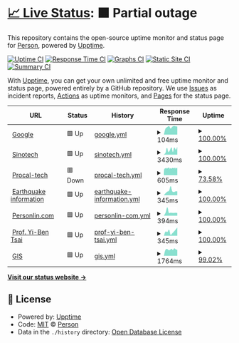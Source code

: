 # [📈 Live Status](https://personlin.github.io/website_uptime): <!--live status--> **🟧 Partial outage**

This repository contains the open-source uptime monitor and status page for [Person](http://personlin.pixnet.net/blog), powered by [Upptime](https://github.com/upptime/upptime).

[![Uptime CI](https://github.com/koj-co/upptime/workflows/Uptime%20CI/badge.svg)](https://github.com/koj-co/upptime/actions?query=workflow%3A%22Uptime+CI%22)
[![Response Time CI](https://github.com/koj-co/upptime/workflows/Response%20Time%20CI/badge.svg)](https://github.com/koj-co/upptime/actions?query=workflow%3A%22Response+Time+CI%22)
[![Graphs CI](https://github.com/koj-co/upptime/workflows/Graphs%20CI/badge.svg)](https://github.com/koj-co/upptime/actions?query=workflow%3A%22Graphs+CI%22)
[![Static Site CI](https://github.com/koj-co/upptime/workflows/Static%20Site%20CI/badge.svg)](https://github.com/koj-co/upptime/actions?query=workflow%3A%22Static+Site+CI%22)
[![Summary CI](https://github.com/koj-co/upptime/workflows/Summary%20CI/badge.svg)](https://github.com/koj-co/upptime/actions?query=workflow%3A%22Summary+CI%22)

With [Upptime](https://upptime.js.org), you can get your own unlimited and free uptime monitor and status page, powered entirely by a GitHub repository. We use [Issues](https://github.com/personlin/website_uptime/issues) as incident reports, [Actions](https://github.com/personlin/website_uptime/actions) as uptime monitors, and [Pages](https://personlin.github.io/website_uptime) for the status page.

<!--start: status pages-->
<!-- This summary is generated by Upptime (https://github.com/upptime/upptime) -->
<!-- Do not edit this manually, your changes will be overwritten -->
<!-- prettier-ignore -->
| URL | Status | History | Response Time | Uptime |
| --- | ------ | ------- | ------------- | ------ |
| <img alt="" src="https://favicons.githubusercontent.com/www.google.com" height="13"> [Google](https://www.google.com) | 🟩 Up | [google.yml](https://github.com/personlin/website_uptime/commits/master/history/google.yml) | <details><summary><img alt="Response time graph" src="./graphs/google/response-time-week.png" height="20"> 104ms</summary><br><a href="https://personlin.github.io/website_uptime/history/google"><img alt="Response time 120" src="https://img.shields.io/endpoint?url=https%3A%2F%2Fraw.githubusercontent.com%2Fpersonlin%2Fwebsite_uptime%2Fmaster%2Fapi%2Fgoogle%2Fresponse-time.json"></a><br><a href="https://personlin.github.io/website_uptime/history/google"><img alt="24-hour response time 107" src="https://img.shields.io/endpoint?url=https%3A%2F%2Fraw.githubusercontent.com%2Fpersonlin%2Fwebsite_uptime%2Fmaster%2Fapi%2Fgoogle%2Fresponse-time-day.json"></a><br><a href="https://personlin.github.io/website_uptime/history/google"><img alt="7-day response time 104" src="https://img.shields.io/endpoint?url=https%3A%2F%2Fraw.githubusercontent.com%2Fpersonlin%2Fwebsite_uptime%2Fmaster%2Fapi%2Fgoogle%2Fresponse-time-week.json"></a><br><a href="https://personlin.github.io/website_uptime/history/google"><img alt="30-day response time 120" src="https://img.shields.io/endpoint?url=https%3A%2F%2Fraw.githubusercontent.com%2Fpersonlin%2Fwebsite_uptime%2Fmaster%2Fapi%2Fgoogle%2Fresponse-time-month.json"></a><br><a href="https://personlin.github.io/website_uptime/history/google"><img alt="1-year response time 120" src="https://img.shields.io/endpoint?url=https%3A%2F%2Fraw.githubusercontent.com%2Fpersonlin%2Fwebsite_uptime%2Fmaster%2Fapi%2Fgoogle%2Fresponse-time-year.json"></a></details> | <details><summary><a href="https://personlin.github.io/website_uptime/history/google">100.00%</a></summary><a href="https://personlin.github.io/website_uptime/history/google"><img alt="All-time uptime 99.99%" src="https://img.shields.io/endpoint?url=https%3A%2F%2Fraw.githubusercontent.com%2Fpersonlin%2Fwebsite_uptime%2Fmaster%2Fapi%2Fgoogle%2Fuptime.json"></a><br><a href="https://personlin.github.io/website_uptime/history/google"><img alt="24-hour uptime 100.00%" src="https://img.shields.io/endpoint?url=https%3A%2F%2Fraw.githubusercontent.com%2Fpersonlin%2Fwebsite_uptime%2Fmaster%2Fapi%2Fgoogle%2Fuptime-day.json"></a><br><a href="https://personlin.github.io/website_uptime/history/google"><img alt="7-day uptime 100.00%" src="https://img.shields.io/endpoint?url=https%3A%2F%2Fraw.githubusercontent.com%2Fpersonlin%2Fwebsite_uptime%2Fmaster%2Fapi%2Fgoogle%2Fuptime-week.json"></a><br><a href="https://personlin.github.io/website_uptime/history/google"><img alt="30-day uptime 99.95%" src="https://img.shields.io/endpoint?url=https%3A%2F%2Fraw.githubusercontent.com%2Fpersonlin%2Fwebsite_uptime%2Fmaster%2Fapi%2Fgoogle%2Fuptime-month.json"></a><br><a href="https://personlin.github.io/website_uptime/history/google"><img alt="1-year uptime 99.99%" src="https://img.shields.io/endpoint?url=https%3A%2F%2Fraw.githubusercontent.com%2Fpersonlin%2Fwebsite_uptime%2Fmaster%2Fapi%2Fgoogle%2Fuptime-year.json"></a></details>
| <img alt="" src="https://favicons.githubusercontent.com/www.sinotech.org.tw" height="13"> [Sinotech](https://www.sinotech.org.tw) | 🟩 Up | [sinotech.yml](https://github.com/personlin/website_uptime/commits/master/history/sinotech.yml) | <details><summary><img alt="Response time graph" src="./graphs/sinotech/response-time-week.png" height="20"> 3430ms</summary><br><a href="https://personlin.github.io/website_uptime/history/sinotech"><img alt="Response time 2671" src="https://img.shields.io/endpoint?url=https%3A%2F%2Fraw.githubusercontent.com%2Fpersonlin%2Fwebsite_uptime%2Fmaster%2Fapi%2Fsinotech%2Fresponse-time.json"></a><br><a href="https://personlin.github.io/website_uptime/history/sinotech"><img alt="24-hour response time 5070" src="https://img.shields.io/endpoint?url=https%3A%2F%2Fraw.githubusercontent.com%2Fpersonlin%2Fwebsite_uptime%2Fmaster%2Fapi%2Fsinotech%2Fresponse-time-day.json"></a><br><a href="https://personlin.github.io/website_uptime/history/sinotech"><img alt="7-day response time 3430" src="https://img.shields.io/endpoint?url=https%3A%2F%2Fraw.githubusercontent.com%2Fpersonlin%2Fwebsite_uptime%2Fmaster%2Fapi%2Fsinotech%2Fresponse-time-week.json"></a><br><a href="https://personlin.github.io/website_uptime/history/sinotech"><img alt="30-day response time 2671" src="https://img.shields.io/endpoint?url=https%3A%2F%2Fraw.githubusercontent.com%2Fpersonlin%2Fwebsite_uptime%2Fmaster%2Fapi%2Fsinotech%2Fresponse-time-month.json"></a><br><a href="https://personlin.github.io/website_uptime/history/sinotech"><img alt="1-year response time 2671" src="https://img.shields.io/endpoint?url=https%3A%2F%2Fraw.githubusercontent.com%2Fpersonlin%2Fwebsite_uptime%2Fmaster%2Fapi%2Fsinotech%2Fresponse-time-year.json"></a></details> | <details><summary><a href="https://personlin.github.io/website_uptime/history/sinotech">100.00%</a></summary><a href="https://personlin.github.io/website_uptime/history/sinotech"><img alt="All-time uptime 99.77%" src="https://img.shields.io/endpoint?url=https%3A%2F%2Fraw.githubusercontent.com%2Fpersonlin%2Fwebsite_uptime%2Fmaster%2Fapi%2Fsinotech%2Fuptime.json"></a><br><a href="https://personlin.github.io/website_uptime/history/sinotech"><img alt="24-hour uptime 100.00%" src="https://img.shields.io/endpoint?url=https%3A%2F%2Fraw.githubusercontent.com%2Fpersonlin%2Fwebsite_uptime%2Fmaster%2Fapi%2Fsinotech%2Fuptime-day.json"></a><br><a href="https://personlin.github.io/website_uptime/history/sinotech"><img alt="7-day uptime 100.00%" src="https://img.shields.io/endpoint?url=https%3A%2F%2Fraw.githubusercontent.com%2Fpersonlin%2Fwebsite_uptime%2Fmaster%2Fapi%2Fsinotech%2Fuptime-week.json"></a><br><a href="https://personlin.github.io/website_uptime/history/sinotech"><img alt="30-day uptime 99.77%" src="https://img.shields.io/endpoint?url=https%3A%2F%2Fraw.githubusercontent.com%2Fpersonlin%2Fwebsite_uptime%2Fmaster%2Fapi%2Fsinotech%2Fuptime-month.json"></a><br><a href="https://personlin.github.io/website_uptime/history/sinotech"><img alt="1-year uptime 99.77%" src="https://img.shields.io/endpoint?url=https%3A%2F%2Fraw.githubusercontent.com%2Fpersonlin%2Fwebsite_uptime%2Fmaster%2Fapi%2Fsinotech%2Fuptime-year.json"></a></details>
| <img alt="" src="https://favicons.githubusercontent.com/iot.procal-tech.com" height="13"> [Procal-tech](http://iot.procal-tech.com) | 🟥 Down | [procal-tech.yml](https://github.com/personlin/website_uptime/commits/master/history/procal-tech.yml) | <details><summary><img alt="Response time graph" src="./graphs/procal-tech/response-time-week.png" height="20"> 605ms</summary><br><a href="https://personlin.github.io/website_uptime/history/procal-tech"><img alt="Response time 574" src="https://img.shields.io/endpoint?url=https%3A%2F%2Fraw.githubusercontent.com%2Fpersonlin%2Fwebsite_uptime%2Fmaster%2Fapi%2Fprocal-tech%2Fresponse-time.json"></a><br><a href="https://personlin.github.io/website_uptime/history/procal-tech"><img alt="24-hour response time 622" src="https://img.shields.io/endpoint?url=https%3A%2F%2Fraw.githubusercontent.com%2Fpersonlin%2Fwebsite_uptime%2Fmaster%2Fapi%2Fprocal-tech%2Fresponse-time-day.json"></a><br><a href="https://personlin.github.io/website_uptime/history/procal-tech"><img alt="7-day response time 605" src="https://img.shields.io/endpoint?url=https%3A%2F%2Fraw.githubusercontent.com%2Fpersonlin%2Fwebsite_uptime%2Fmaster%2Fapi%2Fprocal-tech%2Fresponse-time-week.json"></a><br><a href="https://personlin.github.io/website_uptime/history/procal-tech"><img alt="30-day response time 574" src="https://img.shields.io/endpoint?url=https%3A%2F%2Fraw.githubusercontent.com%2Fpersonlin%2Fwebsite_uptime%2Fmaster%2Fapi%2Fprocal-tech%2Fresponse-time-month.json"></a><br><a href="https://personlin.github.io/website_uptime/history/procal-tech"><img alt="1-year response time 574" src="https://img.shields.io/endpoint?url=https%3A%2F%2Fraw.githubusercontent.com%2Fpersonlin%2Fwebsite_uptime%2Fmaster%2Fapi%2Fprocal-tech%2Fresponse-time-year.json"></a></details> | <details><summary><a href="https://personlin.github.io/website_uptime/history/procal-tech">73.58%</a></summary><a href="https://personlin.github.io/website_uptime/history/procal-tech"><img alt="All-time uptime 60.84%" src="https://img.shields.io/endpoint?url=https%3A%2F%2Fraw.githubusercontent.com%2Fpersonlin%2Fwebsite_uptime%2Fmaster%2Fapi%2Fprocal-tech%2Fuptime.json"></a><br><a href="https://personlin.github.io/website_uptime/history/procal-tech"><img alt="24-hour uptime 65.06%" src="https://img.shields.io/endpoint?url=https%3A%2F%2Fraw.githubusercontent.com%2Fpersonlin%2Fwebsite_uptime%2Fmaster%2Fapi%2Fprocal-tech%2Fuptime-day.json"></a><br><a href="https://personlin.github.io/website_uptime/history/procal-tech"><img alt="7-day uptime 73.58%" src="https://img.shields.io/endpoint?url=https%3A%2F%2Fraw.githubusercontent.com%2Fpersonlin%2Fwebsite_uptime%2Fmaster%2Fapi%2Fprocal-tech%2Fuptime-week.json"></a><br><a href="https://personlin.github.io/website_uptime/history/procal-tech"><img alt="30-day uptime 60.84%" src="https://img.shields.io/endpoint?url=https%3A%2F%2Fraw.githubusercontent.com%2Fpersonlin%2Fwebsite_uptime%2Fmaster%2Fapi%2Fprocal-tech%2Fuptime-month.json"></a><br><a href="https://personlin.github.io/website_uptime/history/procal-tech"><img alt="1-year uptime 60.84%" src="https://img.shields.io/endpoint?url=https%3A%2F%2Fraw.githubusercontent.com%2Fpersonlin%2Fwebsite_uptime%2Fmaster%2Fapi%2Fprocal-tech%2Fuptime-year.json"></a></details>
| <img alt="" src="https://favicons.githubusercontent.com/earthquake.personlin.com" height="13"> [Earthquake information](https://earthquake.personlin.com/) | 🟩 Up | [earthquake-information.yml](https://github.com/personlin/website_uptime/commits/master/history/earthquake-information.yml) | <details><summary><img alt="Response time graph" src="./graphs/earthquake-information/response-time-week.png" height="20"> 345ms</summary><br><a href="https://personlin.github.io/website_uptime/history/earthquake-information"><img alt="Response time 289" src="https://img.shields.io/endpoint?url=https%3A%2F%2Fraw.githubusercontent.com%2Fpersonlin%2Fwebsite_uptime%2Fmaster%2Fapi%2Fearthquake-information%2Fresponse-time.json"></a><br><a href="https://personlin.github.io/website_uptime/history/earthquake-information"><img alt="24-hour response time 293" src="https://img.shields.io/endpoint?url=https%3A%2F%2Fraw.githubusercontent.com%2Fpersonlin%2Fwebsite_uptime%2Fmaster%2Fapi%2Fearthquake-information%2Fresponse-time-day.json"></a><br><a href="https://personlin.github.io/website_uptime/history/earthquake-information"><img alt="7-day response time 345" src="https://img.shields.io/endpoint?url=https%3A%2F%2Fraw.githubusercontent.com%2Fpersonlin%2Fwebsite_uptime%2Fmaster%2Fapi%2Fearthquake-information%2Fresponse-time-week.json"></a><br><a href="https://personlin.github.io/website_uptime/history/earthquake-information"><img alt="30-day response time 289" src="https://img.shields.io/endpoint?url=https%3A%2F%2Fraw.githubusercontent.com%2Fpersonlin%2Fwebsite_uptime%2Fmaster%2Fapi%2Fearthquake-information%2Fresponse-time-month.json"></a><br><a href="https://personlin.github.io/website_uptime/history/earthquake-information"><img alt="1-year response time 289" src="https://img.shields.io/endpoint?url=https%3A%2F%2Fraw.githubusercontent.com%2Fpersonlin%2Fwebsite_uptime%2Fmaster%2Fapi%2Fearthquake-information%2Fresponse-time-year.json"></a></details> | <details><summary><a href="https://personlin.github.io/website_uptime/history/earthquake-information">100.00%</a></summary><a href="https://personlin.github.io/website_uptime/history/earthquake-information"><img alt="All-time uptime 100.00%" src="https://img.shields.io/endpoint?url=https%3A%2F%2Fraw.githubusercontent.com%2Fpersonlin%2Fwebsite_uptime%2Fmaster%2Fapi%2Fearthquake-information%2Fuptime.json"></a><br><a href="https://personlin.github.io/website_uptime/history/earthquake-information"><img alt="24-hour uptime 100.00%" src="https://img.shields.io/endpoint?url=https%3A%2F%2Fraw.githubusercontent.com%2Fpersonlin%2Fwebsite_uptime%2Fmaster%2Fapi%2Fearthquake-information%2Fuptime-day.json"></a><br><a href="https://personlin.github.io/website_uptime/history/earthquake-information"><img alt="7-day uptime 100.00%" src="https://img.shields.io/endpoint?url=https%3A%2F%2Fraw.githubusercontent.com%2Fpersonlin%2Fwebsite_uptime%2Fmaster%2Fapi%2Fearthquake-information%2Fuptime-week.json"></a><br><a href="https://personlin.github.io/website_uptime/history/earthquake-information"><img alt="30-day uptime 100.00%" src="https://img.shields.io/endpoint?url=https%3A%2F%2Fraw.githubusercontent.com%2Fpersonlin%2Fwebsite_uptime%2Fmaster%2Fapi%2Fearthquake-information%2Fuptime-month.json"></a><br><a href="https://personlin.github.io/website_uptime/history/earthquake-information"><img alt="1-year uptime 100.00%" src="https://img.shields.io/endpoint?url=https%3A%2F%2Fraw.githubusercontent.com%2Fpersonlin%2Fwebsite_uptime%2Fmaster%2Fapi%2Fearthquake-information%2Fuptime-year.json"></a></details>
| <img alt="" src="https://favicons.githubusercontent.com/www.personlin.com" height="13"> [Personlin.com](https://www.personlin.com/) | 🟩 Up | [personlin-com.yml](https://github.com/personlin/website_uptime/commits/master/history/personlin-com.yml) | <details><summary><img alt="Response time graph" src="./graphs/personlin-com/response-time-week.png" height="20"> 394ms</summary><br><a href="https://personlin.github.io/website_uptime/history/personlin-com"><img alt="Response time 378" src="https://img.shields.io/endpoint?url=https%3A%2F%2Fraw.githubusercontent.com%2Fpersonlin%2Fwebsite_uptime%2Fmaster%2Fapi%2Fpersonlin-com%2Fresponse-time.json"></a><br><a href="https://personlin.github.io/website_uptime/history/personlin-com"><img alt="24-hour response time 293" src="https://img.shields.io/endpoint?url=https%3A%2F%2Fraw.githubusercontent.com%2Fpersonlin%2Fwebsite_uptime%2Fmaster%2Fapi%2Fpersonlin-com%2Fresponse-time-day.json"></a><br><a href="https://personlin.github.io/website_uptime/history/personlin-com"><img alt="7-day response time 394" src="https://img.shields.io/endpoint?url=https%3A%2F%2Fraw.githubusercontent.com%2Fpersonlin%2Fwebsite_uptime%2Fmaster%2Fapi%2Fpersonlin-com%2Fresponse-time-week.json"></a><br><a href="https://personlin.github.io/website_uptime/history/personlin-com"><img alt="30-day response time 378" src="https://img.shields.io/endpoint?url=https%3A%2F%2Fraw.githubusercontent.com%2Fpersonlin%2Fwebsite_uptime%2Fmaster%2Fapi%2Fpersonlin-com%2Fresponse-time-month.json"></a><br><a href="https://personlin.github.io/website_uptime/history/personlin-com"><img alt="1-year response time 378" src="https://img.shields.io/endpoint?url=https%3A%2F%2Fraw.githubusercontent.com%2Fpersonlin%2Fwebsite_uptime%2Fmaster%2Fapi%2Fpersonlin-com%2Fresponse-time-year.json"></a></details> | <details><summary><a href="https://personlin.github.io/website_uptime/history/personlin-com">100.00%</a></summary><a href="https://personlin.github.io/website_uptime/history/personlin-com"><img alt="All-time uptime 100.00%" src="https://img.shields.io/endpoint?url=https%3A%2F%2Fraw.githubusercontent.com%2Fpersonlin%2Fwebsite_uptime%2Fmaster%2Fapi%2Fpersonlin-com%2Fuptime.json"></a><br><a href="https://personlin.github.io/website_uptime/history/personlin-com"><img alt="24-hour uptime 100.00%" src="https://img.shields.io/endpoint?url=https%3A%2F%2Fraw.githubusercontent.com%2Fpersonlin%2Fwebsite_uptime%2Fmaster%2Fapi%2Fpersonlin-com%2Fuptime-day.json"></a><br><a href="https://personlin.github.io/website_uptime/history/personlin-com"><img alt="7-day uptime 100.00%" src="https://img.shields.io/endpoint?url=https%3A%2F%2Fraw.githubusercontent.com%2Fpersonlin%2Fwebsite_uptime%2Fmaster%2Fapi%2Fpersonlin-com%2Fuptime-week.json"></a><br><a href="https://personlin.github.io/website_uptime/history/personlin-com"><img alt="30-day uptime 100.00%" src="https://img.shields.io/endpoint?url=https%3A%2F%2Fraw.githubusercontent.com%2Fpersonlin%2Fwebsite_uptime%2Fmaster%2Fapi%2Fpersonlin-com%2Fuptime-month.json"></a><br><a href="https://personlin.github.io/website_uptime/history/personlin-com"><img alt="1-year uptime 100.00%" src="https://img.shields.io/endpoint?url=https%3A%2F%2Fraw.githubusercontent.com%2Fpersonlin%2Fwebsite_uptime%2Fmaster%2Fapi%2Fpersonlin-com%2Fuptime-year.json"></a></details>
| <img alt="" src="https://favicons.githubusercontent.com/yibentsai.info" height="13"> [Prof. Yi-Ben Tsai](https://yibentsai.info/) | 🟩 Up | [prof-yi-ben-tsai.yml](https://github.com/personlin/website_uptime/commits/master/history/prof-yi-ben-tsai.yml) | <details><summary><img alt="Response time graph" src="./graphs/prof-yi-ben-tsai/response-time-week.png" height="20"> 345ms</summary><br><a href="https://personlin.github.io/website_uptime/history/prof-yi-ben-tsai"><img alt="Response time 326" src="https://img.shields.io/endpoint?url=https%3A%2F%2Fraw.githubusercontent.com%2Fpersonlin%2Fwebsite_uptime%2Fmaster%2Fapi%2Fprof-yi-ben-tsai%2Fresponse-time.json"></a><br><a href="https://personlin.github.io/website_uptime/history/prof-yi-ben-tsai"><img alt="24-hour response time 631" src="https://img.shields.io/endpoint?url=https%3A%2F%2Fraw.githubusercontent.com%2Fpersonlin%2Fwebsite_uptime%2Fmaster%2Fapi%2Fprof-yi-ben-tsai%2Fresponse-time-day.json"></a><br><a href="https://personlin.github.io/website_uptime/history/prof-yi-ben-tsai"><img alt="7-day response time 345" src="https://img.shields.io/endpoint?url=https%3A%2F%2Fraw.githubusercontent.com%2Fpersonlin%2Fwebsite_uptime%2Fmaster%2Fapi%2Fprof-yi-ben-tsai%2Fresponse-time-week.json"></a><br><a href="https://personlin.github.io/website_uptime/history/prof-yi-ben-tsai"><img alt="30-day response time 326" src="https://img.shields.io/endpoint?url=https%3A%2F%2Fraw.githubusercontent.com%2Fpersonlin%2Fwebsite_uptime%2Fmaster%2Fapi%2Fprof-yi-ben-tsai%2Fresponse-time-month.json"></a><br><a href="https://personlin.github.io/website_uptime/history/prof-yi-ben-tsai"><img alt="1-year response time 326" src="https://img.shields.io/endpoint?url=https%3A%2F%2Fraw.githubusercontent.com%2Fpersonlin%2Fwebsite_uptime%2Fmaster%2Fapi%2Fprof-yi-ben-tsai%2Fresponse-time-year.json"></a></details> | <details><summary><a href="https://personlin.github.io/website_uptime/history/prof-yi-ben-tsai">100.00%</a></summary><a href="https://personlin.github.io/website_uptime/history/prof-yi-ben-tsai"><img alt="All-time uptime 100.00%" src="https://img.shields.io/endpoint?url=https%3A%2F%2Fraw.githubusercontent.com%2Fpersonlin%2Fwebsite_uptime%2Fmaster%2Fapi%2Fprof-yi-ben-tsai%2Fuptime.json"></a><br><a href="https://personlin.github.io/website_uptime/history/prof-yi-ben-tsai"><img alt="24-hour uptime 100.00%" src="https://img.shields.io/endpoint?url=https%3A%2F%2Fraw.githubusercontent.com%2Fpersonlin%2Fwebsite_uptime%2Fmaster%2Fapi%2Fprof-yi-ben-tsai%2Fuptime-day.json"></a><br><a href="https://personlin.github.io/website_uptime/history/prof-yi-ben-tsai"><img alt="7-day uptime 100.00%" src="https://img.shields.io/endpoint?url=https%3A%2F%2Fraw.githubusercontent.com%2Fpersonlin%2Fwebsite_uptime%2Fmaster%2Fapi%2Fprof-yi-ben-tsai%2Fuptime-week.json"></a><br><a href="https://personlin.github.io/website_uptime/history/prof-yi-ben-tsai"><img alt="30-day uptime 100.00%" src="https://img.shields.io/endpoint?url=https%3A%2F%2Fraw.githubusercontent.com%2Fpersonlin%2Fwebsite_uptime%2Fmaster%2Fapi%2Fprof-yi-ben-tsai%2Fuptime-month.json"></a><br><a href="https://personlin.github.io/website_uptime/history/prof-yi-ben-tsai"><img alt="1-year uptime 100.00%" src="https://img.shields.io/endpoint?url=https%3A%2F%2Fraw.githubusercontent.com%2Fpersonlin%2Fwebsite_uptime%2Fmaster%2Fapi%2Fprof-yi-ben-tsai%2Fuptime-year.json"></a></details>
| <img alt="" src="https://favicons.githubusercontent.com/gis.geo.ncu.edu.tw" height="13"> [GIS](http://gis.geo.ncu.edu.tw) | 🟩 Up | [gis.yml](https://github.com/personlin/website_uptime/commits/master/history/gis.yml) | <details><summary><img alt="Response time graph" src="./graphs/gis/response-time-week.png" height="20"> 1764ms</summary><br><a href="https://personlin.github.io/website_uptime/history/gis"><img alt="Response time 1748" src="https://img.shields.io/endpoint?url=https%3A%2F%2Fraw.githubusercontent.com%2Fpersonlin%2Fwebsite_uptime%2Fmaster%2Fapi%2Fgis%2Fresponse-time.json"></a><br><a href="https://personlin.github.io/website_uptime/history/gis"><img alt="24-hour response time 1663" src="https://img.shields.io/endpoint?url=https%3A%2F%2Fraw.githubusercontent.com%2Fpersonlin%2Fwebsite_uptime%2Fmaster%2Fapi%2Fgis%2Fresponse-time-day.json"></a><br><a href="https://personlin.github.io/website_uptime/history/gis"><img alt="7-day response time 1764" src="https://img.shields.io/endpoint?url=https%3A%2F%2Fraw.githubusercontent.com%2Fpersonlin%2Fwebsite_uptime%2Fmaster%2Fapi%2Fgis%2Fresponse-time-week.json"></a><br><a href="https://personlin.github.io/website_uptime/history/gis"><img alt="30-day response time 1748" src="https://img.shields.io/endpoint?url=https%3A%2F%2Fraw.githubusercontent.com%2Fpersonlin%2Fwebsite_uptime%2Fmaster%2Fapi%2Fgis%2Fresponse-time-month.json"></a><br><a href="https://personlin.github.io/website_uptime/history/gis"><img alt="1-year response time 1748" src="https://img.shields.io/endpoint?url=https%3A%2F%2Fraw.githubusercontent.com%2Fpersonlin%2Fwebsite_uptime%2Fmaster%2Fapi%2Fgis%2Fresponse-time-year.json"></a></details> | <details><summary><a href="https://personlin.github.io/website_uptime/history/gis">99.02%</a></summary><a href="https://personlin.github.io/website_uptime/history/gis"><img alt="All-time uptime 99.08%" src="https://img.shields.io/endpoint?url=https%3A%2F%2Fraw.githubusercontent.com%2Fpersonlin%2Fwebsite_uptime%2Fmaster%2Fapi%2Fgis%2Fuptime.json"></a><br><a href="https://personlin.github.io/website_uptime/history/gis"><img alt="24-hour uptime 100.00%" src="https://img.shields.io/endpoint?url=https%3A%2F%2Fraw.githubusercontent.com%2Fpersonlin%2Fwebsite_uptime%2Fmaster%2Fapi%2Fgis%2Fuptime-day.json"></a><br><a href="https://personlin.github.io/website_uptime/history/gis"><img alt="7-day uptime 99.02%" src="https://img.shields.io/endpoint?url=https%3A%2F%2Fraw.githubusercontent.com%2Fpersonlin%2Fwebsite_uptime%2Fmaster%2Fapi%2Fgis%2Fuptime-week.json"></a><br><a href="https://personlin.github.io/website_uptime/history/gis"><img alt="30-day uptime 99.08%" src="https://img.shields.io/endpoint?url=https%3A%2F%2Fraw.githubusercontent.com%2Fpersonlin%2Fwebsite_uptime%2Fmaster%2Fapi%2Fgis%2Fuptime-month.json"></a><br><a href="https://personlin.github.io/website_uptime/history/gis"><img alt="1-year uptime 99.08%" src="https://img.shields.io/endpoint?url=https%3A%2F%2Fraw.githubusercontent.com%2Fpersonlin%2Fwebsite_uptime%2Fmaster%2Fapi%2Fgis%2Fuptime-year.json"></a></details>

<!--end: status pages-->

[**Visit our status website →**](https://personlin.github.io/website_uptime)

## 📄 License

- Powered by: [Upptime](https://github.com/upptime/upptime)
- Code: [MIT](./LICENSE) © [Person](http://personlin.pixnet.net/blog)
- Data in the `./history` directory: [Open Database License](https://opendatacommons.org/licenses/odbl/1-0/)
